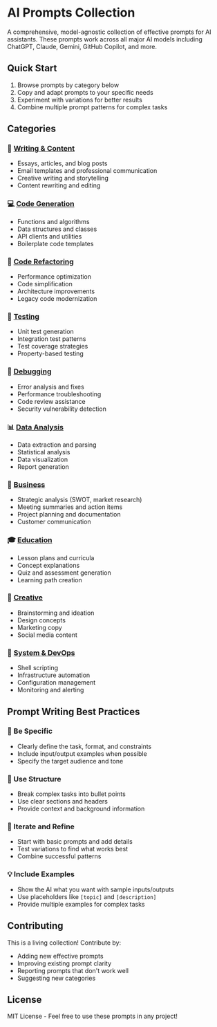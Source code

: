 # AI Prompts Collection

A comprehensive, model-agnostic collection of effective prompts for AI assistants. These prompts work across all major AI models including ChatGPT, Claude, Gemini, GitHub Copilot, and more.

## Quick Start

1. Browse prompts by category below
2. Copy and adapt prompts to your specific needs
3. Experiment with variations for better results
4. Combine multiple prompt patterns for complex tasks

## Categories

### 📝 [Writing & Content](prompts/writing.md)
- Essays, articles, and blog posts
- Email templates and professional communication
- Creative writing and storytelling
- Content rewriting and editing

### 💻 [Code Generation](prompts/code-generation.md)
- Functions and algorithms
- Data structures and classes
- API clients and utilities
- Boilerplate code templates

### 🔧 [Code Refactoring](prompts/code-refactoring.md)
- Performance optimization
- Code simplification
- Architecture improvements
- Legacy code modernization

### 🧪 [Testing](prompts/testing.md)
- Unit test generation
- Integration test patterns
- Test coverage strategies
- Property-based testing

### 🐛 [Debugging](prompts/debugging.md)
- Error analysis and fixes
- Performance troubleshooting
- Code review assistance
- Security vulnerability detection

### 📊 [Data Analysis](prompts/data-analysis.md)
- Data extraction and parsing
- Statistical analysis
- Data visualization
- Report generation

### 🏢 [Business](prompts/business.md)
- Strategic analysis (SWOT, market research)
- Meeting summaries and action items
- Project planning and documentation
- Customer communication

### 🎓 [Education](prompts/education.md)
- Lesson plans and curricula
- Concept explanations
- Quiz and assessment generation
- Learning path creation

### 🎨 [Creative](prompts/creative.md)
- Brainstorming and ideation
- Design concepts
- Marketing copy
- Social media content

### 🔧 [System & DevOps](prompts/system-devops.md)
- Shell scripting
- Infrastructure automation
- Configuration management
- Monitoring and alerting

## Prompt Writing Best Practices

### 🎯 Be Specific
- Clearly define the task, format, and constraints
- Include input/output examples when possible
- Specify the target audience and tone

### 📝 Use Structure
- Break complex tasks into bullet points
- Use clear sections and headers
- Provide context and background information

### 🔄 Iterate and Refine
- Start with basic prompts and add details
- Test variations to find what works best
- Combine successful patterns

### 💡 Include Examples
- Show the AI what you want with sample inputs/outputs
- Use placeholders like `[topic]` and `[description]`
- Provide multiple examples for complex tasks

## Contributing

This is a living collection! Contribute by:
- Adding new effective prompts
- Improving existing prompt clarity
- Reporting prompts that don't work well
- Suggesting new categories

## License

MIT License - Feel free to use these prompts in any project!
